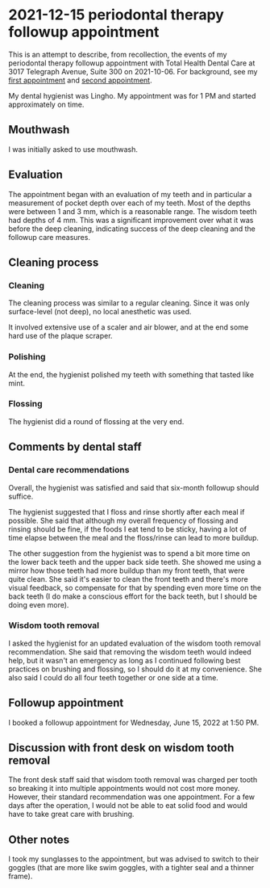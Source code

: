 # 2021-12-15 periodontal therapy followup appointment

This is an attempt to describe, from recollection, the events of my
periodontal therapy followup appointment with Total Health Dental Care
at 3017 Telegraph Avenue, Suite 300 on 2021-10-06. For background, see
my [first
appointment](2021-09-29-periodontal-therapy-first-appointment.md) and
[second
appointment](2021-10-06-periodontal-therapy-second-appointment.md).

My dental hygienist was Lingho. My appointment was for 1 PM and
started approximately on time.

## Mouthwash

I was initially asked to use mouthwash.

## Evaluation

The appointment began with an evaluation of my teeth and in particular
a measurement of pocket depth over each of my teeth. Most of the
depths were between 1 and 3 mm, which is a reasonable range. The
wisdom teeth had depths of 4 mm. This was a significant improvement
over what it was before the deep cleaning, indicating success of the
deep cleaning and the followup care measures.

## Cleaning process

### Cleaning

The cleaning process was similar to a regular cleaning. Since it was
only surface-level (not deep), no local anesthetic was used.

It involved extensive use of a scaler and air blower, and at the end
some hard use of the plaque scraper.

### Polishing

At the end, the hygienist polished my teeth with something that tasted
like mint.

### Flossing

The hygienist did a round of flossing at the very end.

## Comments by dental staff

### Dental care recommendations

Overall, the hygienist was satisfied and said that six-month followup
should suffice.

The hygienist suggested that I floss and rinse shortly after each meal
if possible. She said that although my overall frequency of flossing
and rinsing should be fine, if the foods I eat tend to be sticky,
having a lot of time elapse between the meal and the floss/rinse can
lead to more buildup.

The other suggestion from the hygienist was to spend a bit more time
on the lower back teeth and the upper back side teeth. She showed me
using a mirror how those teeth had more buildup than my front teeth,
that were quite clean. She said it's easier to clean the front teeth
and there's more visual feedback, so compensate for that by spending
even more time on the back teeth (I do make a conscious effort for the
back teeth, but I should be doing even more).

### Wisdom tooth removal

I asked the hygienist for an updated evaluation of the wisdom tooth
removal recommendation. She said that removing the wisdom teeth would
indeed help, but it wasn't an emergency as long as I continued
following best practices on brushing and flossing, so I should do it
at my convenience. She also said I could do all four teeth together or
one side at a time.

## Followup appointment

I booked a followup appointment for Wednesday, June 15, 2022 at 1:50
PM.

## Discussion with front desk on wisdom tooth removal

The front desk staff said that wisdom tooth removal was charged per
tooth so breaking it into multiple appointments would not cost more
money. However, their standard recommendation was one appointment. For
a few days after the operation, I would not be able to eat solid food
and would have to take great care with brushing.

## Other notes

I took my sunglasses to the appointment, but was advised to switch to
their goggles (that are more like swim goggles, with a tighter seal
and a thinner frame).